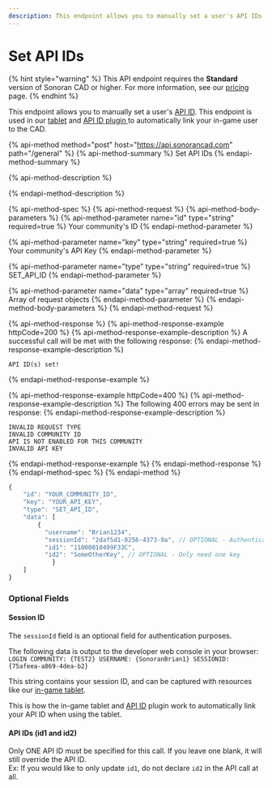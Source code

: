 ```yaml
---
description: This endpoint allows you to manually set a user's API IDs.
---
```


# Set API IDs

{% hint style="warning" %}
This API endpoint requires the **Standard** version of Sonoran CAD or higher. For more information, see our [pricing ](../../../pricing/faq/)page.
{% endhint %}

This endpoint allows you to manually set a user's [API ID](../getting-started/setting-your-api-id.md). This endpoint is used in our [tablet](../../../integration-plugins/integration-plugins/available-plugins/tablet.md) and [API ID plugin ](../../../integration-plugins/integration-plugins/available-plugins/api-id-checker.md)to automatically link your in-game user to the CAD.

{% api-method method="post" host="https://api.sonorancad.com" path="/general" %}
{% api-method-summary %}
Set API IDs
{% endapi-method-summary %}

{% api-method-description %}

{% endapi-method-description %}

{% api-method-spec %}
{% api-method-request %}
{% api-method-body-parameters %}
{% api-method-parameter name="id" type="string" required=true %}
Your community's ID
{% endapi-method-parameter %}

{% api-method-parameter name="key" type="string" required=true %}
Your community's API Key
{% endapi-method-parameter %}

{% api-method-parameter name="type" type="string" required=true %}
SET\_API\_ID
{% endapi-method-parameter %}

{% api-method-parameter name="data" type="array" required=true %}
Array of request objects
{% endapi-method-parameter %}
{% endapi-method-body-parameters %}
{% endapi-method-request %}

{% api-method-response %}
{% api-method-response-example httpCode=200 %}
{% api-method-response-example-description %}
A successful call will be met with the following response:
{% endapi-method-response-example-description %}

```
API ID(s) set!
```
{% endapi-method-response-example %}

{% api-method-response-example httpCode=400 %}
{% api-method-response-example-description %}
The following 400 errors may be sent in response:
{% endapi-method-response-example-description %}

```http
INVALID REQUEST TYPE
INVALID COMMUNITY ID
API IS NOT ENABLED FOR THIS COMMUNITY
INVALID API KEY
```
{% endapi-method-response-example %}
{% endapi-method-response %}
{% endapi-method-spec %}
{% endapi-method %}

```javascript
{
    "id": "YOUR_COMMUNITY_ID",
    "key": "YOUR_API_KEY",
    "type": "SET_API_ID",
    "data": [
        {
          "username": "Brian1234",
          "sessionId": "2daf5d1-8256-4373-9a", // OPTIONAL - Authentication
          "id1": "11000010499F33C",
          "id2": "SomeOtherKey", // OPTIONAL - Only need one key
		    }
    ]
}
```

### Optional Fields

#### Session ID

The `sessionId` field is an optional field for authentication purposes.

The following data is output to the developer web console in your browser: `LOGIN COMMUNITY: {TEST2} USERNAME: {SonoranBrian1} SESSIONID: {75afeea-a869-4dea-b2}`

This string contains your session ID, and can be captured with resources like our [in-game tablet](../../../integration-plugins/integration-plugins/available-plugins/tablet.md).

This is how the in-game tablet and [API ID](../../../integration-plugins/integration-plugins/available-plugins/api-id-checker.md) plugin work to automatically link your API ID when using the tablet.

#### API IDs \(id1 and id2\)

Only ONE API ID must be specified for this call. If you leave one blank, it will still override the API ID.  
Ex: If you would like to only update `id1`, do not declare `id2` in the API call at all.

